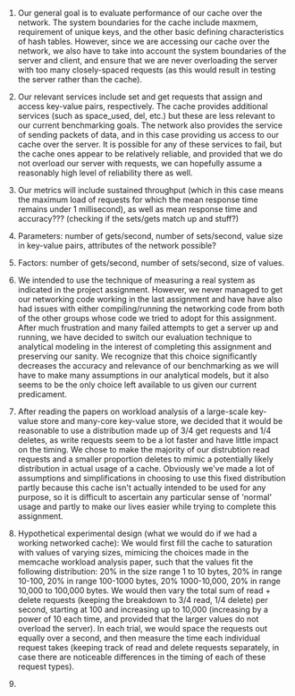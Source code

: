 1. Our general goal is to evaluate performance of our cache over the network. The system boundaries for the cache include 
maxmem, requirement of unique keys, and the other basic defining characteristics of hash tables. However, since we are 
accessing our cache over the network, we also have to take into account the system boundaries of the server and client, and 
ensure that we are never overloading the server with too many closely-spaced requests (as this would result in testing 
the server rather than the cache).

2. Our relevant services include set and get requests that assign and access key-value pairs, respectively. The cache provides 
additional services (such as space_used, del, etc.) but these are less relevant to our current benchmarking goals. The network 
also provides the service of sending packets of data, and in this case providing us access to our cache over the server. It is 
possible for any of these services to fail, but the cache ones appear to be relatively reliable, and provided that we do not
overload our server with requests, we can hopefully assume a reasonably high level of reliability there as well.

3. Our metrics will include sustained throughput (which in this case means the maximum load of requests for which the mean 
response time remains under 1 millisecond), as well as mean response time and accuracy??? (checking if the sets/gets match up and stuff?) 

4. Parameters: number of gets/second, number of sets/second, value size in key-value pairs, attributes of the network possible?

5. Factors: number of gets/second, number of sets/second, size of values.

6. We intended to use the technique of measuring a real system as indicated in the project assignment. However, we never managed to get our networking code working in the last assignment and have have also had issues with either compiling/running the networking code from both of the other groups whose code we tried to adopt for this assignment. After much frustration and many failed attempts to get a server up and running, we have decided to switch our evaluation technique to analytical modeling in the interest of completing this assignment and preserving our sanity. We recognize that this choice significantly decreases the accuracy and relevance of our benchmarking as we will have to make many assumptions in our analytical models, but it also seems to be the only choice left available to us given our current predicament.    

7. After reading the papers on workload analysis of a large-scale key-value store and many-core key-value store, we decided that it would be reasonable to use a distribution made up of 3/4 get requests and 1/4 deletes, as write requests seem to be a lot faster and have little impact on the timing. We chose to make the majority of our distrubtion read requests and a smaller proportion deletes to mimic a potentially likely distribution in actual usage of a cache. Obviously we've made a lot of assumptions and simplifications in choosing to use this fixed distribution partly because this cache isn't actually intended to be used for any purpose, so it is difficult to ascertain any particular sense of 'normal' usage and partly to make our lives easier while trying to complete this assignment.

8. Hypothetical experimental design (what we would do if we had a working networked cache): We would first fill the cache to saturation with values of varying sizes, mimicing the choices made in the memcache workload analysis paper, such that the values fit the following distribution: 20% in the size range 1 to 10 bytes, 20% in range 10-100, 20% in range 100-1000 bytes, 20% 1000-10,000, 20% in range 10,000 to 100,000 bytes. We would then vary the total sum of read + delete requests (keeping the breakdown to 3/4 read, 1/4 delete) per second, starting at 100 and increasing up to 10,000 (increasing by a power of 10 each time, and provided that the larger values do not overload the server). In each trial, we would space the requests out equally over a second, and then measure the time each individual request takes (keeping track of read and delete requests separately, in case there are noticeable differences in the timing of each of these request types). 

9.  

